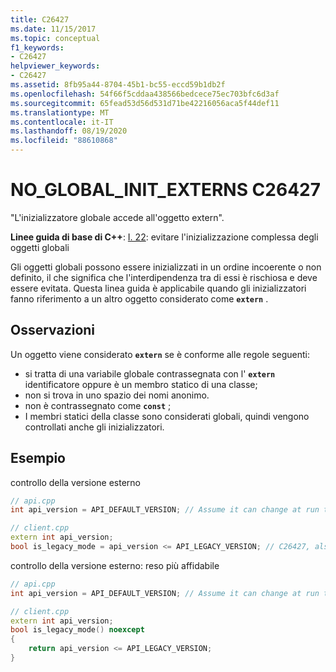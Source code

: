 ```yaml
---
title: C26427
ms.date: 11/15/2017
ms.topic: conceptual
f1_keywords:
- C26427
helpviewer_keywords:
- C26427
ms.assetid: 8fb95a44-8704-45b1-bc55-eccd59b1db2f
ms.openlocfilehash: 54f66f5cddaa438566bedcece75ec703bfc6d3af
ms.sourcegitcommit: 65fead53d56d531d71be42216056aca5f44def11
ms.translationtype: MT
ms.contentlocale: it-IT
ms.lasthandoff: 08/19/2020
ms.locfileid: "88610868"
---
```

# <a name="c26427-no_global_init_externs"></a>NO_GLOBAL_INIT_EXTERNS C26427

"L'inizializzatore globale accede all'oggetto extern".

**Linee guida di base di C++**: [I. 22](https://github.com/isocpp/CppCoreGuidelines/blob/master/CppCoreGuidelines.md#i22-avoid-complex-initialization-of-global-objects): evitare l'inizializzazione complessa degli oggetti globali

Gli oggetti globali possono essere inizializzati in un ordine incoerente o non definito, il che significa che l'interdipendenza tra di essi è rischiosa e deve essere evitata. Questa linea guida è applicabile quando gli inizializzatori fanno riferimento a un altro oggetto considerato come **`extern`** .

## <a name="remarks"></a>Osservazioni

Un oggetto viene considerato **`extern`** se è conforme alle regole seguenti:

- si tratta di una variabile globale contrassegnata con l' **`extern`** identificatore oppure è un membro statico di una classe;
- non si trova in uno spazio dei nomi anonimo.
- non è contrassegnato come **`const`** ;
- I membri statici della classe sono considerati globali, quindi vengono controllati anche gli inizializzatori.

## <a name="example"></a>Esempio

controllo della versione esterno

```cpp
// api.cpp
int api_version = API_DEFAULT_VERSION; // Assume it can change at run time, hence non-const.

// client.cpp
extern int api_version;
bool is_legacy_mode = api_version <= API_LEGACY_VERSION; // C26427, also stale value
```

controllo della versione esterno: reso più affidabile

```cpp
// api.cpp
int api_version = API_DEFAULT_VERSION; // Assume it can change at run time, hence non-const.

// client.cpp
extern int api_version;
bool is_legacy_mode() noexcept
{
    return api_version <= API_LEGACY_VERSION;
}
```
